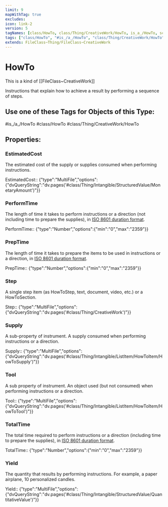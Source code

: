 ```yaml
---
limit: 9
mapWithTag: true
excludes:
icon: link-2
version: 5
tagNames: [class/HowTo, class/Thing/CreativeWork/HowTo, is_a_/HowTo, schema-org/HowTo]
tags: ["class/HowTo", "#is_/a_/HowTo", "class/Thing/CreativeWork/HowTo"]
extends: FileClass~Thing/FileClass~CreativeWork
---
```


# HowTo
This is a kind of [[FileClass~CreativeWork]]

Instructions that explain how to achieve a result by performing a sequence of steps.


## Use one of these Tags for Objects of this Type:

#is_/a_/HowTo
#class/HowTo
#class/Thing/CreativeWork/HowTo

## Properties:

### EstimatedCost
The estimated cost of the supply or supplies consumed when performing instructions.

EstimatedCost:: {"type":"MultiFile","options":{"dvQueryString":"dv.pages('#class/Thing/Intangible/StructuredValue/MonetaryAmount')"}}

### PerformTime
The length of time it takes to perform instructions or a direction (not including time to prepare the supplies), in [ISO 8601 duration format](http://en.wikipedia.org/wiki/ISO\_8601).

PerformTime:: {"type":"Number","options":{"min":"0","max":"2359"}}

### PrepTime
The length of time it takes to prepare the items to be used in instructions or a direction, in [ISO 8601 duration format](http://en.wikipedia.org/wiki/ISO\_8601).

PrepTime:: {"type":"Number","options":{"min":"0","max":"2359"}}

### Step
A single step item (as HowToStep, text, document, video, etc.) or a HowToSection.

Step:: {"type":"MultiFile","options":{"dvQueryString":"dv.pages('#class/Thing/CreativeWork')"}}

### Supply
A sub-property of instrument. A supply consumed when performing instructions or a direction.

Supply:: {"type":"MultiFile","options":{"dvQueryString":"dv.pages('#class/Thing/Intangible/ListItem/HowToItem/HowToSupply')"}}

### Tool
A sub property of instrument. An object used (but not consumed) when performing instructions or a direction.

Tool:: {"type":"MultiFile","options":{"dvQueryString":"dv.pages('#class/Thing/Intangible/ListItem/HowToItem/HowToTool')"}}

### TotalTime
The total time required to perform instructions or a direction (including time to prepare the supplies), in [ISO 8601 duration format](http://en.wikipedia.org/wiki/ISO\_8601).

TotalTime:: {"type":"Number","options":{"min":"0","max":"2359"}}

### Yield
The quantity that results by performing instructions. For example, a paper airplane, 10 personalized candles.

Yield:: {"type":"MultiFile","options":{"dvQueryString":"dv.pages('#class/Thing/Intangible/StructuredValue/QuantitativeValue')"}}


